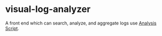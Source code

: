 # visual-log-analyzer
A front end which can search, analyze, and aggregate logs use [Analysis Script](https://github.com/Deliay/AnalysisScript/).
